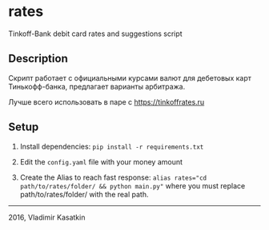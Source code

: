 # rates

Tinkoff-Bank debit card rates and suggestions script

## Description

Скрипт работает с официальными курсами валют для дебетовых карт Тинькофф-банка, предлагает варианты арбитража. 

Лучше всего использовать в паре с https://tinkoffrates.ru

## Setup

1) Install dependencies: `pip install -r requirements.txt`

2) Edit the `config.yaml` file with your money amount

3) Create the Alias to reach fast response: `alias rates="cd path/to/rates/folder/ && python main.py"` where you must 
replace path/to/rates/folder/ with the real path.

------

2016, Vladimir Kasatkin
